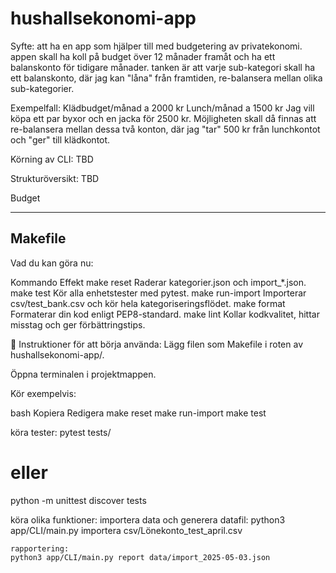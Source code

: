 # hushallsekonomi-app
Syfte:
att ha en app som hjälper till med budgetering av privatekonomi. appen skall ha koll på budget över 12 månader framåt och ha ett balanskonto för tidigare månader. tanken är att varje sub-kategori skall ha ett balanskonto, där jag kan "låna" från framtiden, re-balansera mellan olika sub-kategorier.

Exempelfall:
Klädbudget/månad a 2000 kr
Lunch/månad a 1500 kr
Jag vill köpa ett par byxor och en jacka för 2500 kr. Möjligheten skall då finnas att re-balansera mellan dessa två konton, där jag "tar" 500 kr från lunchkontot och "ger" till klädkontot.

Körning av CLI:
TBD

Strukturöversikt:
TBD

Budget


--------------------------------------------
Makefile
--------------------------------------------
 Vad du kan göra nu:

Kommando	Effekt
make reset	Raderar kategorier.json och import_*.json.
make test	Kör alla enhetstester med pytest.
make run-import	Importerar csv/test_bank.csv och kör hela kategoriseringsflödet.
make format	Formaterar din kod enligt PEP8-standard.
make lint	Kollar kodkvalitet, hittar misstag och ger förbättringstips.

📌 Instruktioner för att börja använda:
Lägg filen som Makefile i roten av hushallsekonomi-app/.

Öppna terminalen i projektmappen.

Kör exempelvis:

bash
Kopiera
Redigera
make reset
make run-import
make test


köra tester:
pytest tests/
# eller
python -m unittest discover tests


köra olika funktioner:
    importera data och generera datafil:
    python3 app/CLI/main.py importera csv/Lönekonto_test_april.csv

    rapportering:
    python3 app/CLI/main.py report data/import_2025-05-03.json
